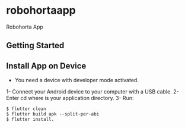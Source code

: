 # robohortaapp

Robohorta App

## Getting Started

## Install App on Device

- You need a device with developer mode activated.

1- Connect your Android device to your computer with a USB cable.
2- Enter cd <app dir> where <app dir> is your application directory.
3- Run:
```shell
$ flutter clean
$ flutter build apk --split-per-abi
$ flutter install.
```
